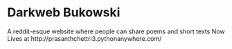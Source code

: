 <h1> Darkweb Bukowski </h1>
A reddit-esque website where people can share poems and short texts
Now Lives at http://prasanthchettri3.pythonanywhere.com/
